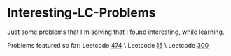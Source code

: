 # Interesting-LC-Problems
Just some problems that I'm solving that I found interesting, while learning.

Problems featured so far:
Leetcode [474](https://leetcode.com/problems/ones-and-zeroes/description/) \\
Leetcode [15](https://leetcode.com/problems/3sum/description/) \\
Leetcode [300](https://leetcode.com/problems/longest-increasing-subsequence/) 
